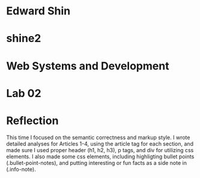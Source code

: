 # Edward Shin
# shine2
# Web Systems and Development
# Lab 02

# Reflection
This time I focused on the semantic correctness and markup style. I wrote detailed analyses for Articles 1-4, using the article tag for each section, and made sure I used
proper header (h1, h2, h3), p tags, and div for utilizing css elements. I also made some css elements, including highligting bullet points (.bullet-point-notes), and putting interesting or fun facts as a side note
in (.info-note). 
